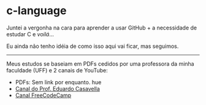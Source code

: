 # c-language

Juntei a vergonha na cara para aprender a usar GitHub + a necessidade de estudar C e *voilá*...

Eu ainda não tenho idéia de como isso aqui vai ficar, mas seguimos.

____________________________________________________________________________________________________________________________

Meus estudos se baseiam em PDFs cedidos por uma professora da minha faculdade (UFF) e 2 canais de YouTube:
* PDFs: Sem link por enquanto. hue
* [Canal do Prof. Eduardo Casavella](https://www.youtube.com/channel/UCjqzjJtvFRtUL8nmoDb2wYg)
* [Canal FreeCodeCamp](https://www.youtube.com/c/Freecodecamp)
